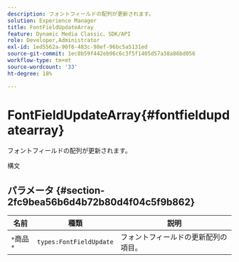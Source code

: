 ```yaml
---
description: フォントフィールドの配列が更新されます。
solution: Experience Manager
title: FontFieldUpdateArray
feature: Dynamic Media Classic、SDK/API
role: Developer,Administrator
exl-id: 1ed5562a-90f6-483c-98ef-96bc5a5131ed
source-git-commit: 1ec8b59f442eb96c6c3f5f1405d57a38a86bd056
workflow-type: tm+mt
source-wordcount: '33'
ht-degree: 18%

---
```


# FontFieldUpdateArray{#fontfieldupdatearray}

フォントフィールドの配列が更新されます。

構文

## パラメータ {#section-2fc9bea56b6d4b72b80d4f04c5f9b862}

| 名前 | 種類 | 説明 |
|---|---|---|
| `*`商品`*` | `types:FontFieldUpdate` | フォントフィールドの更新配列の項目。 |
